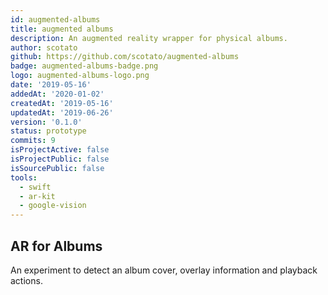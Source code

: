 ```yaml
---
id: augmented-albums
title: augmented albums
description: An augmented reality wrapper for physical albums.
author: scotato
github: https://github.com/scotato/augmented-albums
badge: augmented-albums-badge.png
logo: augmented-albums-logo.png
date: '2019-05-16'
addedAt: '2020-01-02'
createdAt: '2019-05-16'
updatedAt: '2019-06-26'
version: '0.1.0'
status: prototype
commits: 9
isProjectActive: false
isProjectPublic: false
isSourcePublic: false
tools: 
  - swift
  - ar-kit
  - google-vision
---
```


## AR for Albums
An experiment to detect an album cover, overlay information and playback actions. 
